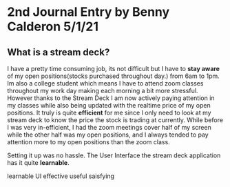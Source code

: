 # 2nd Journal Entry by Benny Calderon 5/1/21
## What is a stream deck? 

I have a pretty time consuming job, its not difficult but I have to **stay aware** of my open positions(stocks purchased throughout day.) from 6am to 1pm. Im also a college student which means I have to attend zoom classes throughout my work day making each morning a bit more stressful. However thanks to the Stream Deck I am now actively paying attention in my classes while also being updated with the realtime price of my open positions. It truly is quite **efficient** for me since I only need to look at my stream deck to know the price the stock is trading at currently. While before I was very in-efficient, I had the zoom meetings cover half of my screen while the other half was my open positions, and I always tended to pay attention more to my open positions than the zoom class.   

Setting it up was no hassle. The User Interface the stream deck application has it quite **learnable**. 


learnable UI
effective
useful
saisfying
